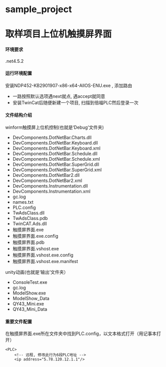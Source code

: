 # sample_project
# 取样项目上位机触摸屏界面

#### 环境要求
.net4.5.2

#### 运行环境配置
安装NDP452-KB2901907-x86-x64-AllOS-ENU\.exe , 添加路由
+ 一路按照默认选项遇next就点, 遇accept就同意
+ 安装TwinCat后随便新建一个项目, 扫描到倍福PLC然后登录一次
     
#### 文件结构介绍
winform触摸屏上位机控制(也就是‘Debug’文件夹)
+ DevComponents\.DotNetBar\.Charts\.dll   
+ DevComponents\.DotNetBar\.Keyboard\.dll
+ DevComponents\.DotNetBar\.Keyboard\.xml
+ DevComponents\.DotNetBar\.Schedule\.dll
+ DevComponents\.DotNetBar\.Schedule\.xml
+ DevComponents\.DotNetBar\.SuperGrid\.dll
+ DevComponents\.DotNetBar\.SuperGrid\.xml
+ DevComponents\.DotNetBar2\.dll
+ DevComponents\.DotNetBar2\.xml
+ DevComponents\.Instrumentation\.dll
+ DevComponents\.Instrumentation\.xml
+ gc\.log
+ names\.txt
+ PLC\.config
+ TwAdsClass\.dll
+ TwAdsClass\.pdb
+ TwinCAT\.Ads\.dll
+ 触摸屏界面\.exe
+ 触摸屏界面\.exe\.config
+ 触摸屏界面\.pdb
+ 触摸屏界面\.vshost\.exe
+ 触摸屏界面\.vshost\.exe\.config
+ 触摸屏界面\.vshost\.exe\.manifest

unity动画(也就是‘输出’文件夹）
+ ConsoleTest\.exe
+ gc\.log
+ ModelShow\.exe
+ ModelShow_Data
+ QY43_Mini\.exe
+ QY43_Mini_Data

#### 重要文件配置
在触摸屏界面\.exe所在文件夹中找到PLC.config，以文本格式打开（用记事本打开）
```
<PLC>
	<!-- 远程, 修改此行为6段PLC地址 -->
	<ip address="5.78.120.12.1.1"/>

```
